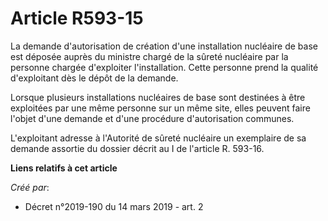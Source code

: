 # Article R593-15

La demande d'autorisation de création d'une installation nucléaire de base est déposée auprès du ministre chargé de la sûreté
nucléaire par la personne chargée d'exploiter l'installation. Cette personne prend la qualité d'exploitant dès le dépôt de la
demande.

Lorsque plusieurs installations nucléaires de base sont destinées à être exploitées par une même personne sur un même site,
elles peuvent faire l'objet d'une demande et d'une procédure d'autorisation communes.

L'exploitant adresse à l'Autorité de sûreté nucléaire un exemplaire de sa demande assortie du dossier décrit au I de
l'article R. 593-16.

**Liens relatifs à cet article**

_Créé par_:

  - Décret n°2019-190 du 14 mars 2019 - art. 2
